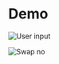 # Demo

![User input](https://user-images.githubusercontent.com/81771773/115066519-16255700-9f09-11eb-8a03-0f748494ac1a.PNG)


![Swap no](https://user-images.githubusercontent.com/81771773/115066523-17ef1a80-9f09-11eb-8a57-9cd4f95fc1da.PNG)

